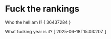 # Fuck the rankings

Who the hell am I?
{ 36437284 }

What fucking year is it?
[ 2025-06-18T15:03:20Z ]
